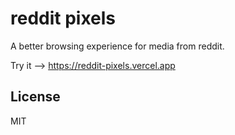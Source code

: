 # reddit pixels

A better browsing experience for media from reddit.

Try it ⟶ https://reddit-pixels.vercel.app

## License

MIT
